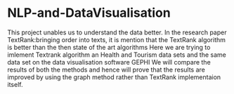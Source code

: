 # NLP-and-DataVisualisation
This project unables us to understand the data better.
In the research paper TextRank:bringing order into texts, it is mention that the TextRank algorithm is better than the then state of the art algorithms
Here we are trying to imlement Textrank algorithm an Health and Tourism data sets and the same data set on the data visualisation software GEPHI
We will compare the results of both the methods and hence will prove that the results are improved by using the graph method rather than TextRank implementaion itself.

